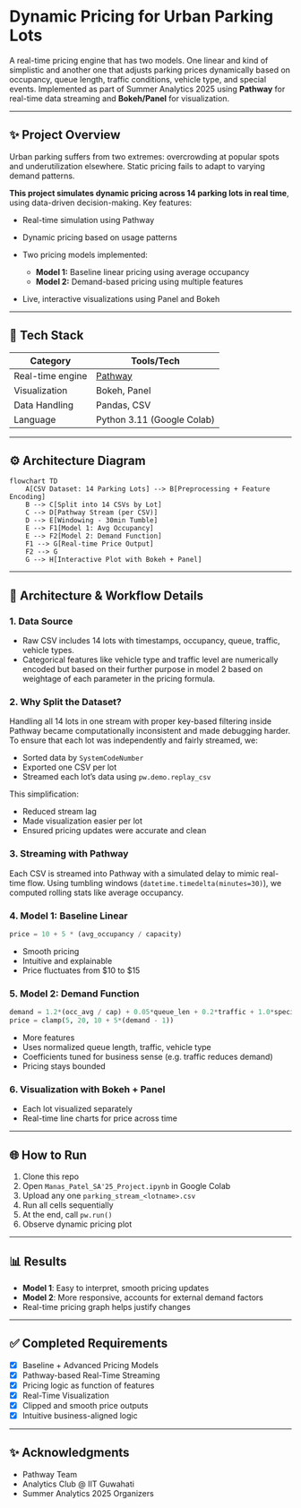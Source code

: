 # Dynamic Pricing for Urban Parking Lots

A real-time pricing engine that has two models. One linear and kind of simplistic and another one that adjusts parking prices dynamically based on occupancy, queue length, traffic conditions, vehicle type, and special events. Implemented as part of Summer Analytics 2025 using **Pathway** for real-time data streaming and **Bokeh/Panel** for visualization.

---

## ✨ Project Overview

Urban parking suffers from two extremes: overcrowding at popular spots and underutilization elsewhere. Static pricing fails to adapt to varying demand patterns.

**This project simulates dynamic pricing across 14 parking lots in real time**, using data-driven decision-making. Key features:

* Real-time simulation using Pathway
* Dynamic pricing based on usage patterns
* Two pricing models implemented:

  * **Model 1:** Baseline linear pricing using average occupancy
  * **Model 2:** Demand-based pricing using multiple features
* Live, interactive visualizations using Panel and Bokeh

---

## 🚀 Tech Stack

| Category         | Tools/Tech                     |
| ---------------- | ------------------------------ |
| Real-time engine | [Pathway](https://pathway.com) |
| Visualization    | Bokeh, Panel                   |
| Data Handling    | Pandas, CSV                    |
| Language         | Python 3.11 (Google Colab)     |

---

## ⚙️ Architecture Diagram

```mermaid
flowchart TD
    A[CSV Dataset: 14 Parking Lots] --> B[Preprocessing + Feature Encoding]
    B --> C[Split into 14 CSVs by Lot]
    C --> D[Pathway Stream (per CSV)]
    D --> E[Windowing - 30min Tumble]
    E --> F1[Model 1: Avg Occupancy]
    E --> F2[Model 2: Demand Function]
    F1 --> G[Real-time Price Output]
    F2 --> G
    G --> H[Interactive Plot with Bokeh + Panel]
```

---

## 🔄 Architecture & Workflow Details

### 1. **Data Source**

* Raw CSV includes 14 lots with timestamps, occupancy, queue, traffic, vehicle types.
* Categorical features like vehicle type and traffic level are numerically encoded but based on their further purpose in model 2 based on weightage of each parameter in the pricing formula.

### 2. **Why Split the Dataset?**

Handling all 14 lots in one stream with proper key-based filtering inside Pathway became computationally inconsistent and made debugging harder. To ensure that each lot was independently and fairly streamed, we:

* Sorted data by `SystemCodeNumber`
* Exported one CSV per lot
* Streamed each lot’s data using `pw.demo.replay_csv`

This simplification:

* Reduced stream lag
* Made visualization easier per lot
* Ensured pricing updates were accurate and clean

### 3. **Streaming with Pathway**

Each CSV is streamed into Pathway with a simulated delay to mimic real-time flow. Using tumbling windows (`datetime.timedelta(minutes=30)`), we computed rolling stats like average occupancy.

### 4. **Model 1: Baseline Linear**

```python
price = 10 + 5 * (avg_occupancy / capacity)
```

* Smooth pricing
* Intuitive and explainable
* Price fluctuates from \$10 to \$15

### 5. **Model 2: Demand Function**

```python
demand = 1.2*(occ_avg / cap) + 0.05*queue_len + 0.2*traffic + 1.0*special_day + 0.8*vehicle_type
price = clamp(5, 20, 10 + 5*(demand - 1))
```

* More features
* Uses normalized queue length, traffic, vehicle type
* Coefficients tuned for business sense (e.g. traffic reduces demand)
* Pricing stays bounded

### 6. **Visualization with Bokeh + Panel**

* Each lot visualized separately
* Real-time line charts for price across time

---

## 🌐 How to Run

1. Clone this repo
2. Open `Manas_Patel_SA'25_Project.ipynb` in Google Colab
3. Upload any one `parking_stream_<lotname>.csv`
4. Run all cells sequentially
5. At the end, call `pw.run()`
6. Observe dynamic pricing plot

---

## 📊 Results

* **Model 1**: Easy to interpret, smooth pricing updates
* **Model 2**: More responsive, accounts for external demand factors
* Real-time pricing graph helps justify changes

---

## ✅ Completed Requirements

* [x] Baseline + Advanced Pricing Models
* [x] Pathway-based Real-Time Streaming
* [x] Pricing logic as function of features
* [x] Real-Time Visualization
* [x] Clipped and smooth price outputs
* [x] Intuitive business-aligned logic

---

## ✨ Acknowledgments

* Pathway Team
* Analytics Club @ IIT Guwahati
* Summer Analytics 2025 Organizers
